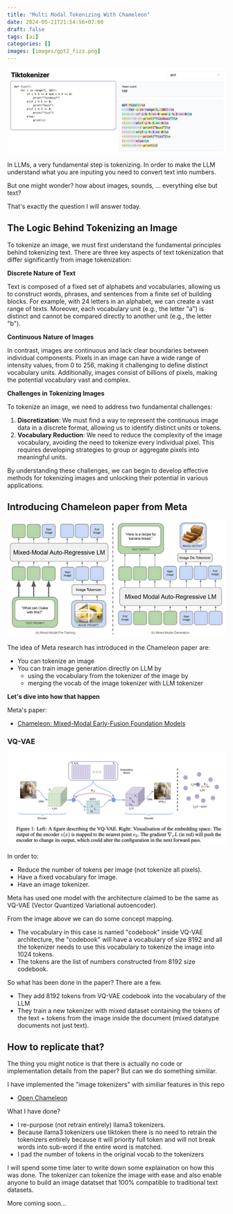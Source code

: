 ```yaml
---
title: "Multi Modal Tokenizing With Chameleon"
date: 2024-05-21T21:54:56+07:00
draft: false
tags: [ai]
categories: []
images: [images/gpt2_fizz.png]
---
```

![](images/gpt2_fizz.png)

In LLMs, a very fundamental step is tokenizing. In order to make the LLM understand what you are inputing you need to convert text into numbers.

But one might wonder? how about images, sounds, ... everything else but text?

That's exactly the question I will answer today.

## The Logic Behind Tokenizing an Image

To tokenize an image, we must first understand the fundamental principles behind tokenizing text. There are three key aspects of text tokenization that differ significantly from image tokenization:

**Discrete Nature of Text**

Text is composed of a fixed set of alphabets and vocabularies, allowing us to construct words, phrases, and sentences from a finite set of building blocks. For example, with 24 letters in an alphabet, we can create a vast range of texts. Moreover, each vocabulary unit (e.g., the letter "a") is distinct and cannot be compared directly to another unit (e.g., the letter "b").

**Continuous Nature of Images**

In contrast, images are continuous and lack clear boundaries between individual components. Pixels in an image can have a wide range of intensity values, from 0 to 256, making it challenging to define distinct vocabulary units. Additionally, images consist of billions of pixels, making the potential vocabulary vast and complex.

**Challenges in Tokenizing Images**

To tokenize an image, we need to address two fundamental challenges:

1. **Discretization**: We must find a way to represent the continuous image data in a discrete format, allowing us to identify distinct units or tokens.
2. **Vocabulary Reduction**: We need to reduce the complexity of the image vocabulary, avoiding the need to tokenize every individual pixel. This requires developing strategies to group or aggregate pixels into meaningful units.

By understanding these challenges, we can begin to develop effective methods for tokenizing images and unlocking their potential in various applications.

## Introducing Chameleon paper from Meta
![](images/meta-introduces-chamel.jpg)

The idea of Meta research has introduced in the Chameleon paper are:
- You can tokenize an image
- You can train image generation directly on LLM by
    - using the vocabulary from the tokenizer of the image by 
    - merging the vocab of the image tokenizer with LLM tokenizer

**Let's dive into how that happen**


Meta's paper:
- [Chameleon: Mixed-Modal Early-Fusion Foundation Models](https://arxiv.org/abs/2405.09818)

### VQ-VAE
![](images/Screen_Shot_2020-06-28_at_4.26.40_PM.png)

In order to:
- Reduce the number of tokens per image (not tokenize all pixels).
- Have a fixed vocabulary for image.
- Have an image tokenizer.

Meta has used one model with the architecture claimed to be the same as VQ-VAE (Vector Quantized Variational autoencoder).

From the image above we can do some concept mapping.
- The vocabulary in this case is named "codebook" inside VQ-VAE architecture, the "codebook" will have a vocabulary of size 8192 and all the tokenizer needs to use this vocabulary to tokenize the image into 1024 tokens.
- The tokens are the list of numbers constructed from 8192 size codebook.

So what has been done in the paper? There are a few.
- They add 8192 tokens from VQ-VAE codebook into the vocabulary of the LLM
- They train a new tokenizer with mixed dataset containing the tokens of the text + tokens from the image inside the document (mixed datatype documents not just text).

## How to replicate that?
The thing you might notice is that there is actually no code or implementation details from the paper? But can we do something simiilar.

I have implemented the "image tokenizers" with similiar features in this repo
- [Open Chameleon](https://huggingface.co/alandao/open-chameleon)

What I have done?
- I re-purpose (not retrain entirely) llama3 tokenizers.
- Because llama3 tokenizers use tiktoken there is no need to retrain the tokenizers entirely because it will priority full token and will not break words into sub-word if the entire word is matched.
- I pad the number of tokens in the original vocab to the tokenizers

I will spend some time later to write down some explaination on how this was done. The tokenizer can tokenize the image with ease and also enable anyone to build an image datatset that 100% compatible to traditional text datasets.

More coming soon...

